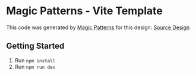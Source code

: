 # Magic Patterns - Vite Template

This code was generated by [Magic Patterns](https://magicpatterns.com) for this design: [Source Design](https://magicpatterns.com/c/a8ak4vmdacjne5hqcpigsx)

## Getting Started

1. Run `npm install`
2. Run `npm run dev`
